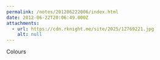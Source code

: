 ```yaml
---
permalink: /notes/201206222006/index.html
date: 2012-06-22T20:06:49.000Z
attachments:
  - url: https://cdn.rknight.me/site/2025/12769221.jpg
    alt: null
---
```


Colours

